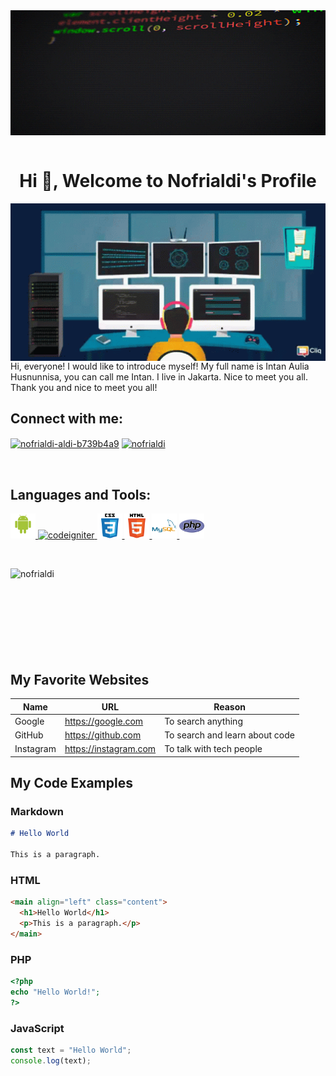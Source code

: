 <img align="center" alt="coding" src="asset/giphy.gif" width=1200px height=200px>
<br><br>
<h1 align="center">Hi 👋, Welcome to Nofrialdi's Profile</h1>

 <img align="right" alt="coding" src="asset/coding.gif" width=600px>
<p align="left">Hi, everyone! I would like to introduce myself! My full name is Intan Aulia Husnunnisa, you can call me Intan. I live in Jakarta. Nice to meet you all. Thank you and nice to meet you all!</p>

<h2 align="left">Connect with me:</h2>
<p align="left">
<a href="https://linkedin.com/in/nofrialdi-aldi-b739b4a9" target="blank"><img align="center" src="https://raw.githubusercontent.com/rahuldkjain/github-profile-readme-generator/master/src/images/icons/Social/linked-in-alt.svg" alt="nofrialdi-aldi-b739b4a9" height="30" width="40" /></a>
<a href="https://instagram.com/nofrialdi" target="blank"><img align="center" src="https://raw.githubusercontent.com/rahuldkjain/github-profile-readme-generator/master/src/images/icons/Social/instagram.svg" alt="nofrialdi" height="30" width="40" /></a>
</p>
<br>

<h2 align="left">Languages and Tools:</h2>
<p align="left"> <a href="https://developer.android.com" target="_blank" rel="noreferrer"> <img src="https://raw.githubusercontent.com/devicons/devicon/master/icons/android/android-original-wordmark.svg" alt="android" width="40" height="40"/> </a> <a href="https://codeigniter.com" target="_blank" rel="noreferrer"> <img src="https://cdn.worldvectorlogo.com/logos/codeigniter.svg" alt="codeigniter" width="40" height="40"/> </a> <a href="https://www.w3schools.com/css/" target="_blank" rel="noreferrer"> <img src="https://raw.githubusercontent.com/devicons/devicon/master/icons/css3/css3-original-wordmark.svg" alt="css3" width="40" height="40"/> </a> <a href="https://www.w3.org/html/" target="_blank" rel="noreferrer"> <img src="https://raw.githubusercontent.com/devicons/devicon/master/icons/html5/html5-original-wordmark.svg" alt="html5" width="40" height="40"/> </a> <a href="https://www.mysql.com/" target="_blank" rel="noreferrer"> <img src="https://raw.githubusercontent.com/devicons/devicon/master/icons/mysql/mysql-original-wordmark.svg" alt="mysql" width="40" height="40"/> </a> <a href="https://www.php.net" target="_blank" rel="noreferrer"> <img src="https://raw.githubusercontent.com/devicons/devicon/master/icons/php/php-original.svg" alt="php" width="40" height="40"/> </a> </p>
<br>
<p><img align="left" src="https://github-readme-stats.vercel.app/api/top-langs?username=nofrialdi&show_icons=true&locale=en&layout=compact" alt="nofrialdi" /></p>
<br><br><br><br><br><br><br><br>

## My Favorite Websites

| Name      | URL                     | Reason                         |
| --------- | ----------------------- | ------------------------------ |
| Google    | <https://google.com>    | To search anything             |
| GitHub    | <https://github.com>    | To search and learn about code |
| Instagram | <https://instagram.com> | To talk with tech people       |

## My Code Examples

### Markdown

```markdown
# Hello World

This is a paragraph.
```

### HTML

```html
<main align="left" class="content">
  <h1>Hello World</h1>
  <p>This is a paragraph.</p>
</main>
```

### PHP

```php
<?php
echo "Hello World!";
?>
```

### JavaScript

```js
const text = "Hello World";
console.log(text);
```

